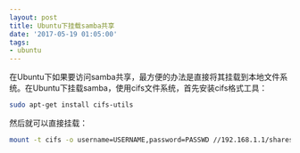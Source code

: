 ```yaml
---
layout: post
title: Ubuntu下挂载samba共享
date: '2017-05-19 01:05:00'
tags:
- ubuntu
---
```


在Ubuntu下如果要访问samba共享，最方便的办法是直接将其挂载到本地文件系统。在Ubuntu下挂载samba，使用cifs文件系统，首先安装cifs格式工具：
``` bash
sudo apt-get install cifs-utils
```
然后就可以直接挂载：
``` bash
mount -t cifs -o username=USERNAME,password=PASSWD //192.168.1.1/shares /mnt/share
```
